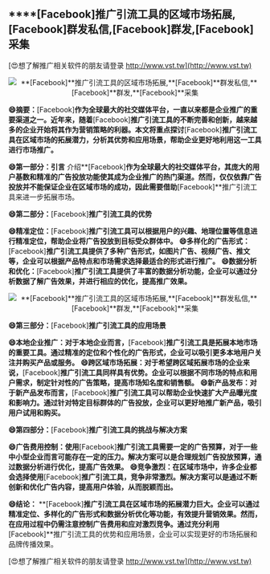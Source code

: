 ## ****[Facebook]**推广引流工具的区域市场拓展,**[Facebook]**群发私信,**[Facebook]**群发,**[Facebook]**采集**

[😍想了解推广相关软件的朋友请登录 http://www.vst.tw](http://www.vst.tw)

 <center><img src="https://vst.tw/MP4/tuiguang/png/2.png" alt="**[Facebook]**推广引流工具的区域市场拓展,**[Facebook]**群发私信,**[Facebook]**群发,**[Facebook]**采集"></center>

**😄摘要：**[Facebook]**作为全球最大的社交媒体平台，一直以来都是企业推广的重要渠道之一。近年来，随着**[Facebook]**推广引流工具的不断完善和创新，越来越多的企业开始将其作为营销策略的利器。本文将重点探讨**[Facebook]**推广引流工具在区域市场的拓展潜力，分析其优势和应用场景，帮助企业更好地利用这一工具进行市场推广。**

**😄第一部分：引言**
介绍**[Facebook]**作为全球最大的社交媒体平台，其庞大的用户基数和精准的广告投放功能使其成为企业推广的热门渠道。然而，仅仅依靠广告投放并不能保证企业在区域市场的成功，因此需要借助**[Facebook]**推广引流工具来进一步拓展市场。

**😄第二部分：**[Facebook]**推广引流工具的优势**

**😄精准定位：**[Facebook]**推广引流工具可以根据用户的兴趣、地理位置等信息进行精准定位，帮助企业将广告投放到目标受众群体中。**
**😄多样化的广告形式：**[Facebook]**推广引流工具提供了多种广告形式，如图片广告、视频广告、推文等，企业可以根据产品特点和市场需求选择最适合的形式进行推广。**
**😄数据分析和优化：**[Facebook]**推广引流工具提供了丰富的数据分析功能，企业可以通过分析数据了解广告效果，并进行相应的优化，提高推广效果。**

 <center><img src="https://vst.tw/MP4/tuiguang/png/3.png" alt="**[Facebook]**推广引流工具的区域市场拓展,**[Facebook]**群发私信,**[Facebook]**群发,**[Facebook]**采集"></center>

**😄第三部分：**[Facebook]**推广引流工具的应用场景**

**😄本地企业推广：对于本地企业而言，**[Facebook]**推广引流工具是拓展本地市场的重要工具。通过精准的定位和个性化的广告形式，企业可以吸引更多本地用户关注并购买产品或服务。**
**😄跨区域市场拓展：对于希望跨区域拓展市场的企业来说，**[Facebook]**推广引流工具同样具有优势。企业可以根据不同市场的特点和用户需求，制定针对性的广告策略，提高市场知名度和销售额。**
**😄新产品发布：对于新产品发布而言，**[Facebook]**推广引流工具可以帮助企业快速扩大产品曝光度和影响力。通过针对特定目标群体的广告投放，企业可以更好地推广新产品，吸引用户试用和购买。**

**😄第四部分：**[Facebook]**推广引流工具的挑战与解决方案**

**😄广告费用控制：使用**[Facebook]**推广引流工具需要一定的广告预算，对于一些中小型企业而言可能存在一定的压力。解决方案可以是合理规划广告投放预算，通过数据分析进行优化，提高广告效果。**
**😄竞争激烈：在区域市场中，许多企业都会选择使用**[Facebook]**推广引流工具，竞争非常激烈。解决方案可以是通过不断创新和优化广告内容，提高用户体验，从而脱颖而出。**

**😄结论：**
**[Facebook]**推广引流工具在区域市场的拓展潜力巨大。企业可以通过精准定位、多样化的广告形式和数据分析优化等功能，有效提升营销效果。然而，在应用过程中仍需注意控制广告费用和应对激烈竞争。通过充分利用**[Facebook]**推广引流工具的优势和应用场景，企业可以实现更好的市场拓展和品牌传播效果。

[😍想了解推广相关软件的朋友请登录 http://www.vst.tw](http://www.vst.tw)



